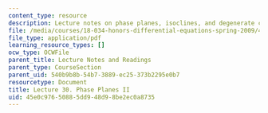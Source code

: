 ```yaml
---
content_type: resource
description: Lecture notes on phase planes, isoclines, and degenerate cases.
file: /media/courses/18-034-honors-differential-equations-spring-2009/45e0c97650885dd948d98be2ec0a8735_MIT18_034s09_lec30.pdf
file_type: application/pdf
learning_resource_types: []
ocw_type: OCWFile
parent_title: Lecture Notes and Readings
parent_type: CourseSection
parent_uid: 540b9b8b-54b7-3889-ec25-373b2295e0b7
resourcetype: Document
title: Lecture 30. Phase Planes II
uid: 45e0c976-5088-5dd9-48d9-8be2ec0a8735
---
```


